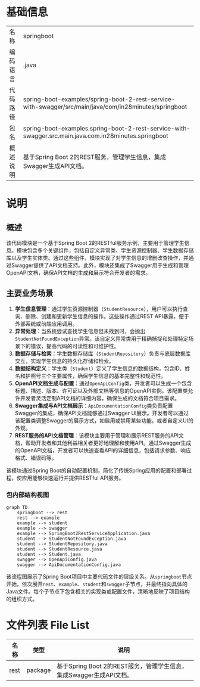 # 基础信息

|      |      |
|------|------|
| 名称 | springboot |
| 编码语言 | .java |
| 代码路径 | spring-boot-examples/spring-boot-2-rest-service-with-swagger/src/main/java/com/in28minutes/springboot |
| 包名 | spring-boot-examples.spring-boot-2-rest-service-with-swagger.src.main.java.com.in28minutes.springboot |
| 概述说明 | 基于Spring Boot 2的REST服务，管理学生信息，集成Swagger生成API文档。 |

# 说明

## 概述
该代码模块是一个基于Spring Boot 2的RESTful服务示例，主要用于管理学生信息。模块包含多个关键组件，包括自定义异常类、学生资源控制器、学生数据存储库以及学生实体类。通过这些组件，模块实现了对学生信息的增删改查操作，并通过Swagger提供了API文档支持。此外，模块还集成了Swagger用于生成和管理OpenAPI文档，确保API文档的生成和展示符合开发者的需求。

## 主要业务场景
1. **学生信息管理**：通过学生资源控制器（`StudentResource`），用户可以执行查询、删除、创建和更新学生信息的操作。这些操作通过REST API暴露，便于外部系统或前端应用调用。
2. **异常处理**：当系统尝试查找学生信息但未找到时，会抛出`StudentNotFoundException`异常。该自定义异常类用于精确捕捉和处理特定场景下的错误，提高代码的可读性和可维护性。
3. **数据存储与检索**：学生数据存储库（`StudentRepository`）负责与底层数据库交互，实现学生信息的持久化存储和检索。
4. **数据结构定义**：学生类（`Student`）定义了学生信息的数据结构，包含ID、姓名和护照号三个主要属性，确保学生信息的基本完整性和规范性。
5. **OpenAPI文档生成与配置**：通过`OpenApiConfig`类，开发者可以生成一个包含标题、描述、版本、许可证以及外部文档等信息的OpenAPI实例。该配置类允许开发者灵活定制API文档的详细内容，确保生成的文档符合项目需求。
6. **Swagger集成与API文档展示**：`ApiDocumentationConfig`类负责配置Swagger的集成，确保API文档能够通过Swagger UI展示。开发者可以通过该配置类调整Swagger的展示方式，如启用或禁用某些功能，或者自定义UI的外观。
7. **REST服务的API文档管理**：该模块主要用于管理和展示REST服务的API文档，帮助开发者和其他利益相关者更好地理解和使用API。通过Swagger生成的OpenAPI文档，开发者可以快速查看API的详细信息，包括请求参数、响应格式、错误码等。

该模块通过Spring Boot的自动配置机制，简化了传统Spring应用的配置和部署过程，使应用能够快速运行并提供RESTful API服务。


### 包内部结构视图

```mermaid
graph TD
    springboot --> rest
    rest --> example
    example --> student
    example --> swagger
    example --> SpringBoot2RestServiceApplication.java
    student --> StudentNotFoundException.java
    student --> StudentRepository.java
    student --> StudentResource.java
    student --> Student.java
    swagger --> OpenApiConfig.java
    swagger --> ApiDocumentationConfig.java
```

该流程图展示了Spring Boot项目中主要代码文件的层级关系。从`springboot`节点开始，依次展开`rest`、`example`、`student`和`swagger`子节点，并最终指向具体的Java文件。每个子节点下包含相关的实现类或配置文件，清晰地反映了项目结构的组织方式。

# 文件列表 File List

| 名称   | 类型  | 说明 |
|-------|------|-------------|
| [rest](rest/_module.md) | package | 基于Spring Boot 2的REST服务，管理学生信息，集成Swagger生成API文档。 |


